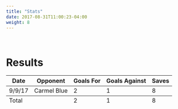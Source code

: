 ```yaml
---
title: "Stats"
date: 2017-08-31T11:00:23-04:00
weight: 8
---
```

<div class="sponsorcontainer">
  <a id="stats-a1" href="#"><img id="stats-s1" class="image sponsor"></a>
  <a id="stats-a2" href="#"><img id="stats-s2" class="image sponsor"></a>
</div>

Results
=======
<table>
  <thead>
    <tr>
      <th>Date</th>
      <th>Opponent</th>
      <th>Goals For</th>
      <th>Goals Against</th>
      <th>Saves</th>
    <tr>
  </thead>
  <tr>
    <td>9/9/17</td>
    <td>Carmel Blue</td>
    <td>2</td>
    <td>1</td>
    <td>8</td>
  </tr>
  <tfoot>
    <tr>
      <td colspan="2">Total</td>
      <td>2</td>
      <td>1</td>
      <td>8</td>
    </tr>
  </tfoot>
</table>
